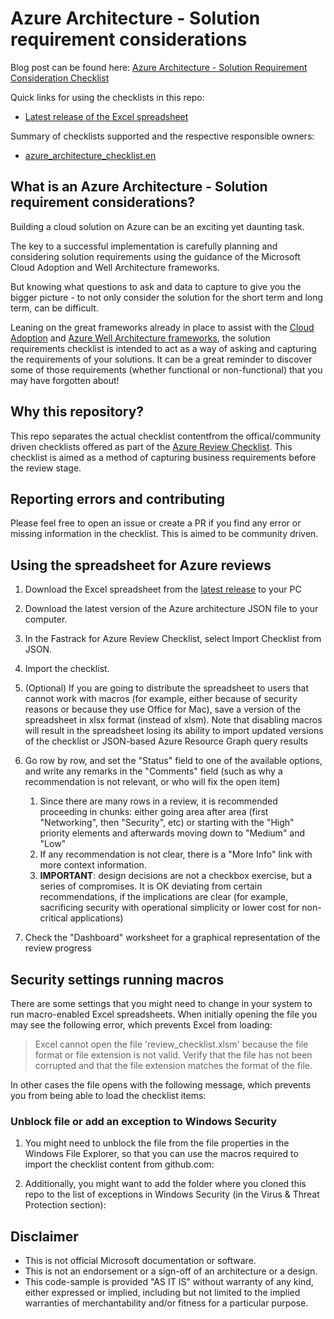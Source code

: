 
# Azure Architecture - Solution requirement considerations

Blog post can be found here: [Azure Architecture - Solution Requirement Consideration Checklist](https://luke.geek.nz/azure/azure-architecture-solution-requirement-consideration-checklist/)

Quick links for using the checklists in this repo:

- [Latest release of the Excel spreadsheet](https://github.com/Azure/review-checklists/releases/latest/download/review_checklist.xlsm)

Summary of checklists supported and the respective responsible owners:

- [azure_architecture_checklist.en](https://github.com/lukemurraynz/Azure_Checklists/blob/main/azure_architecture_checklist.en.json)

## What is an Azure Architecture - Solution requirement considerations?

Building a cloud solution on Azure can be an exciting yet daunting task.

The key to a successful implementation is carefully planning and considering solution requirements using the guidance of the Microsoft Cloud Adoption and Well Architecture frameworks.

But knowing what questions to ask and data to capture to give you the bigger picture - to not only consider the solution for the short term and long term, can be difficult.

Leaning on the great frameworks already in place to assist with the [Cloud Adoption](https://learn.microsoft.com/en-us/azure/cloud-adoption-framework/?WT.mc_id=AZ-MVP-5004796) and [Azure Well Architecture frameworks](https://learn.microsoft.com/en-us/azure/architecture/framework/?WT.mc_id=AZ-MVP-5004796), the solution requirements checklist is intended to act as a way of asking and capturing the requirements of your solutions. It can be a great reminder to discover some of those requirements (whether functional or non-functional) that you may have forgotten about!

## Why this repository?

This repo separates the actual checklist contentfrom the offical/community driven checklists offered as part of the [Azure Review Checklist](https://github.com/Azure/review-checklists). This checklist is aimed as a method of capturing business requirements before the review stage.

## Reporting errors and contributing

Please feel free to open an issue or create a PR if you find any error or missing information in the checklist. This is aimed to be community driven.

## Using the spreadsheet for Azure reviews

1. Download the Excel spreadsheet from the [latest release](https://github.com/Azure/review-checklists/releases/latest/download/review_checklist.xlsm) to your PC

2. Download the latest version of the Azure architecture JSON file to your computer.

3. In the Fastrack for Azure Review Checklist, select Import Checklist from JSON.

4. Import the checklist.

5. (Optional) If you are going to distribute the spreadsheet to users that cannot work with macros (for example, either because of security reasons or because they use Office for Mac), save a version of the spreadsheet in xlsx format (instead of xlsm). Note that disabling macros will result in the spreadsheet losing its ability to import updated versions of the checklist or JSON-based Azure Resource Graph query results

6. Go row by row, and set the "Status" field to one of the available options, and write any remarks in the "Comments" field (such as why a recommendation is not relevant, or who will fix the open item)

   1. Since there are many rows in a review, it is recommended proceeding in chunks: either going area after area (first "Networking", then "Security", etc) or starting with the "High" priority elements and afterwards moving down to "Medium" and "Low"
   1. If any recommendation is not clear, there is a "More Info" link with more context information.
   1. **IMPORTANT**: design decisions are not a checkbox exercise, but a series of compromises. It is OK deviating from certain recommendations, if the implications are clear (for example, sacrificing security with operational simplicity or lower cost for non-critical applications)

7. Check the "Dashboard" worksheet for a graphical representation of the review progress

## Security settings running macros

There are some settings that you might need to change in your system to run macro-enabled Excel spreadsheets. When initially opening the file you may see the following error, which prevents Excel from loading:

> Excel cannot open the file 'review_checklist.xlsm' because the file format or file extension is not valid. Verify that the file has not been corrupted and that the file extension matches the format of the file.

In other cases the file opens with the following message, which prevents you from being able to load the checklist items:

### Unblock file or add an exception to Windows Security

1. You might need to unblock the file from the file properties in the Windows File Explorer, so that you can use the macros required to import the checklist content from github.com:

2. Additionally, you might want to add the folder where you cloned this repo to the list of exceptions in Windows Security (in the Virus & Threat Protection section):

## Disclaimer

- This is not official Microsoft documentation or software.
- This is not an endorsement or a sign-off of an architecture or a design.
- This code-sample is provided "AS IT IS" without warranty of any kind, either expressed or implied, including but not limited to the implied warranties of merchantability and/or fitness for a particular purpose.
